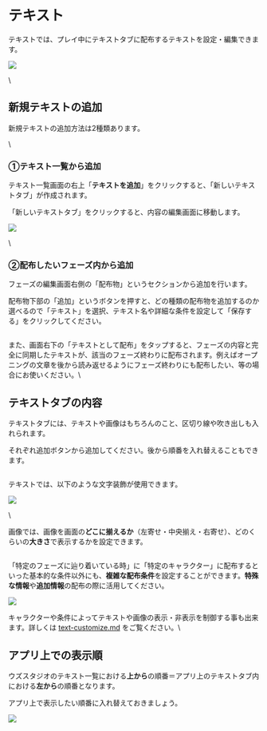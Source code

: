 # テキスト

テキストでは、プレイ中にテキストタブに配布するテキストを設定・編集できます。

![](../images/text1.png)

\


## 新規テキストの追加

新規テキストの追加方法は2種類あります。

\


### ①テキスト一覧から追加

テキスト一覧画面の右上「**テキストを追加**」をクリックすると、「新しいテキストタブ」が作成されます。

「新しいテキストタブ」をクリックすると、内容の編集画面に移動します。

![](../images/text2.png)

\


### ②配布したいフェーズ内から追加

フェーズの編集画面右側の「配布物」というセクションから追加を行います。

配布物下部の「追加」というボタンを押すと、どの種類の配布物を追加するのか選べるので「テキスト」を選択、テキスト名や詳細な条件を設定して「保存する」をクリックしてください。

<figure><img src="../.gitbook/assets/image (90).png" alt=""><figcaption></figcaption></figure>

また、画面右下の「テキストとして配布」をタップすると、フェーズの内容と完全に同期したテキストが、該当のフェーズ終わりに配布されます。例えばオープニングの文章を後から読み返せるようにフェーズ終わりにも配布したい、等の場合にお使いください。\


## テキストタブの内容

テキストタブには、テキストや画像はもちろんのこと、区切り線や吹き出しも入れられます。

それぞれ追加ボタンから追加してください。後から順番を入れ替えることもできます。

<figure><img src="../.gitbook/assets/image (91).png" alt=""><figcaption></figcaption></figure>

テキストでは、以下のような文字装飾が使用できます。

![](../images/giron3.png)

\


画像では、画像を画面の**どこに揃えるか**（左寄せ・中央揃え・右寄せ）、どのくらいの**大きさ**で表示するかを設定できます。

<figure><img src="../.gitbook/assets/image (92).png" alt=""><figcaption></figcaption></figure>

「特定のフェーズに辿り着いている時」に「特定のキャラクター」に配布するといった基本的な条件以外にも、**複雑な配布条件**を設定することができます。**特殊な情報**や**追加情報**の配布の際に活用してください。

![](<../.gitbook/assets/スクリーンショット 2024-02-20 19.16.46.png>)

キャラクターや条件によってテキストや画像の表示・非表示を制御する事も出来ます。詳しくは [text-customize.md](../advanced/text-customize.md "mention") をご覧ください。\


## アプリ上での表示順

ウズスタジオのテキスト一覧における**上から**の順番＝アプリ上のテキストタブ内における**左から**の順番となります。

アプリ上で表示したい順番に入れ替えておきましょう。

![](../images/text6.png)
